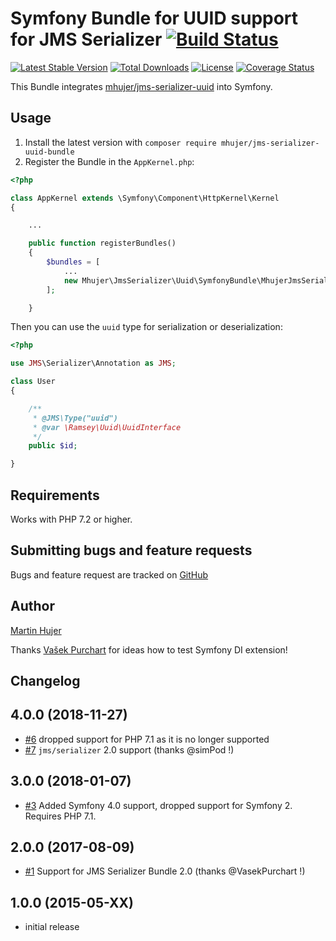 # Symfony Bundle for UUID support for JMS Serializer [![Build Status](https://travis-ci.org/mhujer/jms-serializer-uuid-bundle.svg?branch=master)](https://travis-ci.org/mhujer/jms-serializer-uuid-bundle)

[![Latest Stable Version](https://poser.pugx.org/mhujer/jms-serializer-uuid-bundle/version.png)](https://packagist.org/packages/mhujer/jms-serializer-uuid-bundle) [![Total Downloads](https://poser.pugx.org/mhujer/jms-serializer-uuid-bundle/downloads.png)](https://packagist.org/packages/mhujer/jms-serializer-uuid-bundle) [![License](https://poser.pugx.org/mhujer/jms-serializer-uuid-bundle/license.svg)](https://packagist.org/packages/mhujer/jms-serializer-uuid-bundle) [![Coverage Status](https://coveralls.io/repos/mhujer/jms-serializer-uuid-bundle/badge.svg?branch=master)](https://coveralls.io/r/mhujer/jms-serializer-uuid-bundle?branch=master)

This Bundle integrates [mhujer/jms-serializer-uuid](https://github.com/mhujer/jms-serializer-uuid) into Symfony.


Usage
----
1. Install the latest version with `composer require mhujer/jms-serializer-uuid-bundle`
2. Register the Bundle in the `AppKernel.php`:

```php
<?php

class AppKernel extends \Symfony\Component\HttpKernel\Kernel
{

	...

	public function registerBundles()
	{
		$bundles = [
			...
			new Mhujer\JmsSerializer\Uuid\SymfonyBundle\MhujerJmsSerializerUuidBundle()
		];

	}

```

Then you can use the `uuid` type for serialization or deserialization:

```php
<?php

use JMS\Serializer\Annotation as JMS;

class User
{

	/**
	 * @JMS\Type("uuid")
	 * @var \Ramsey\Uuid\UuidInterface
	 */
	public $id;

}
```

Requirements
------------
Works with PHP 7.2 or higher.

Submitting bugs and feature requests
------------------------------------
Bugs and feature request are tracked on [GitHub](https://github.com/mhujer/jms-serializer-uuid-bundle/issues)

Author
------
[Martin Hujer](https://www.martinhujer.cz) 

Thanks [Vašek Purchart](http://www.vasekpurchart.cz/) for ideas how to test Symfony DI extension!

Changelog
----------

## 4.0.0 (2018-11-27)
- [#6](../../pull/6) dropped support for PHP 7.1 as it is no longer supported
- [#7](../../pull/7) `jms/serializer` 2.0 support (thanks @simPod !)

## 3.0.0 (2018-01-07)
- [#3](https://github.com/mhujer/jms-serializer-uuid-bundle/pull/3) Added Symfony 4.0 support, dropped support for Symfony 2. Requires PHP 7.1.

## 2.0.0 (2017-08-09)
- [#1](https://github.com/mhujer/jms-serializer-uuid-bundle/pull/1) Support for JMS Serializer Bundle 2.0 (thanks @VasekPurchart !)

## 1.0.0 (2015-05-XX)
- initial release
